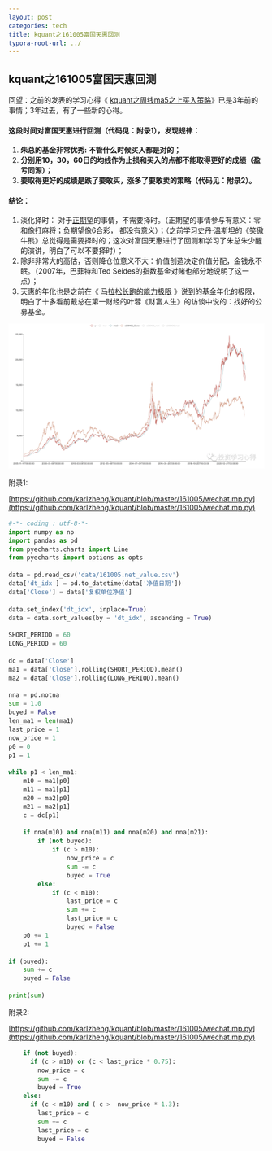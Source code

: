 ```yaml
---
layout: post
categories: tech
title: kquant之161005富国天惠回测
typora-root-url: ../
---
```

## kquant之161005富国天惠回测

回望：之前的发表的学习心得《 [kquant之周线ma5之上买入策略](http://mp.weixin.qq.com/s?__biz=MzA4NjUzNzU3Mw==&mid=2458981043&idx=1&sn=18d69337949723dd8d9b65c7cbf9044d&chksm=88a296b9bfd51faf6e474d1d1dd96726a1938478ffaa34d4bcd5db19bfb42256b14bf16784a1#rd)》已是3年前的事情；3年过去，有了一些新的心得。



#### **这段时间对富国天惠进行回测（代码见：附录1），发现规律：**

1. **朱总的基金非常优秀: 不管什么时候买入都是对的；**
2. **分别用10，30，60日的均线作为止损和买入的点都不能取得更好的成绩（盈亏同源）；**
3. **要取得更好的成绩是跌了要敢买，涨多了要敢卖的策略（代码见：附录2）。**



#### **结论：**

1. 淡化择时： 对于[正期望](http://mp.weixin.qq.com/s?__biz=MzA4NjUzNzU3Mw==&mid=2458981043&idx=1&sn=18d69337949723dd8d9b65c7cbf9044d&chksm=88a296b9bfd51faf6e474d1d1dd96726a1938478ffaa34d4bcd5db19bfb42256b14bf16784a1#rd)的事情，不需要择时。（正期望的事情参与有意义：零和像打麻将；负期望像6合彩， 都没有意义）；（之前学习史丹·温斯坦的《笑傲牛熊》总觉得是需要择时的；这次对富国天惠进行了回测和学习了朱总朱少醒的演讲，明白了可以不要择时）；
2. 除非非常大的高估，否则降仓位意义不大：价值创造决定价值分配，金钱永不眠。（2007年，巴菲特和Ted Seides的指数基金对赌也部分地说明了这一点）；
3. 天惠的年化也是之前在《 [马拉松长跑的能力极限](http://mp.weixin.qq.com/s?__biz=MzA4NjUzNzU3Mw==&mid=2458981376&idx=1&sn=2f5277181e7130cd7576aca029226691&chksm=88a2900abfd5191cc7dc25cb20b0314019e71eff8495abfba9069bd6d563fa38e6b98ad27e36#rd) 》说到的基金年化的极限，明白了十多看前戴总在第一财经的叶蓉《财富人生》的访谈中说的：找好的公募基金。



![img](/images/fgth/161005.png)





附录1:

[https://github.com/karlzheng/kquant/blob/master/161005/wechat.mp.py](https://github.com/karlzheng/kquant/blob/master/161005/wechat.mp.py)

```python
#-*- coding : utf-8-*-
import numpy as np
import pandas as pd
from pyecharts.charts import Line
from pyecharts import options as opts

data = pd.read_csv('data/161005.net_value.csv')
data['dt_idx'] = pd.to_datetime(data['净值日期'])
data['Close'] = data['复权单位净值']

data.set_index('dt_idx', inplace=True)
data = data.sort_values(by = 'dt_idx', ascending = True)

SHORT_PERIOD = 60
LONG_PERIOD = 60

dc = data['Close']
ma1 = data['Close'].rolling(SHORT_PERIOD).mean()
ma2 = data['Close'].rolling(LONG_PERIOD).mean()

nna = pd.notna
sum = 1.0
buyed = False
len_ma1 = len(ma1)
last_price = 1
now_price = 1
p0 = 0
p1 = 1

while p1 < len_ma1:
	m10 = ma1[p0]
	m11 = ma1[p1]
	m20 = ma2[p0]
	m21 = ma2[p1]
	c = dc[p1]

	if nna(m10) and nna(m11) and nna(m20) and nna(m21):
		if (not buyed):
			if (c > m10):
				now_price = c
				sum -= c
				buyed = True
		else:
			if (c < m10): 
				last_price = c
				sum += c
				last_price = c
				buyed = False
	p0 += 1
	p1 += 1

if (buyed):
	sum += c
	buyed = False

print(sum)
```



附录2:

[https://github.com/karlzheng/kquant/blob/master/161005/wechat.mp.py](https://github.com/karlzheng/kquant/blob/master/161005/wechat.mp.py)

```python
    if (not buyed):
      if (c > m10) or (c < last_price * 0.75):
        now_price = c
        sum -= c
        buyed = True
    else:
      if (c < m10) and ( c >  now_price * 1.3):
        last_price = c
        sum += c
        last_price = c
        buyed = False
```